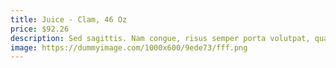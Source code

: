 ```yaml
---
title: Juice - Clam, 46 Oz
price: $92.26
description: Sed sagittis. Nam congue, risus semper porta volutpat, quam pede lobortis ligula, sit amet eleifend pede libero quis orci. Nullam molestie nibh in lectus.
image: https://dummyimage.com/1000x600/9ede73/fff.png
---
```

